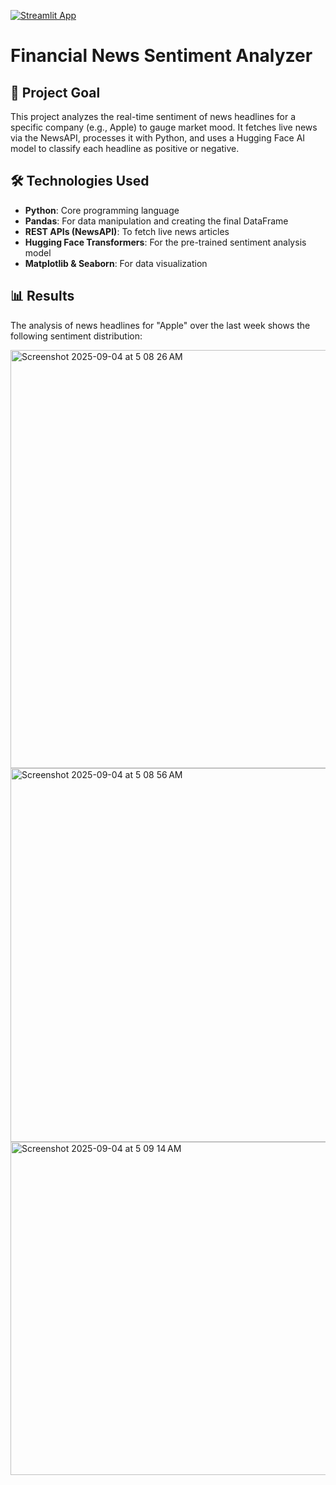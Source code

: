 [![Streamlit App](https://static.streamlit.io/badges/streamlit_badge_black_white.svg)](https://financial-news-sentiment-analyzer-xpbkqwscibrwxvuihhvx5f.streamlit.app/)

# Financial News Sentiment Analyzer

## 🎯 Project Goal
This project analyzes the real-time sentiment of news headlines for a specific company (e.g., Apple) to gauge market mood. It fetches live news via the NewsAPI, processes it with Python, and uses a Hugging Face AI model to classify each headline as positive or negative.

## 🛠️ Technologies Used
* **Python**: Core programming language
* **Pandas**: For data manipulation and creating the final DataFrame
* **REST APIs (NewsAPI)**: To fetch live news articles
* **Hugging Face Transformers**: For the pre-trained sentiment analysis model
* **Matplotlib & Seaborn**: For data visualization

## 📊 Results
The analysis of news headlines for "Apple" over the last week shows the following sentiment distribution:

<img width="1436" height="669" alt="Screenshot 2025-09-04 at 5 08 26 AM" src="https://github.com/user-attachments/assets/208f71ec-a4f3-46d3-9f67-ccb525d4bfd4" />
<img width="1141" height="598" alt="Screenshot 2025-09-04 at 5 08 56 AM" src="https://github.com/user-attachments/assets/b803d9ca-f927-422e-b1b4-526521265f47" />
<img width="1088" height="533" alt="Screenshot 2025-09-04 at 5 09 14 AM" src="https://github.com/user-attachments/assets/d9b8e5b4-041a-4bde-84a2-c906fecce6ea" />
